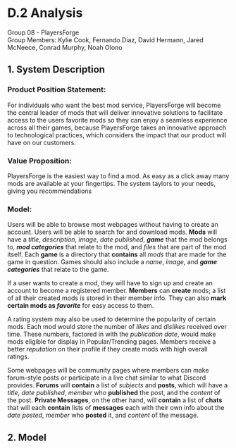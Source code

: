 # D.2 Analysis 

Group 08 - PlayersForge\
Group Members: Kylie Cook, Fernando Diaz, David Hermann, Jared McNeece, Conrad Murphy, Noah Olono

## 1. System Description 

### Product Position Statement:
For individuals who want the best mod service, PlayersForge will become the central leader of mods that will deliver innovative solutions to facilitate access to the users favorite mods so they can enjoy a seamless experience across all their games, because PlayersForge takes an innovative approach to technological practices, which considers the impact that our product will have on our customers.

### Value Proposition:
PlayersForge is the easiest way to find a mod. As easy as a click away many mods are available at your fingertips. The system taylors to your needs, giving you recommendations 

### Model:
Users will be able to browse most webpages without having to create an account. Users will be able to search for and download mods. **Mods** will have a *title*, *description*, *image*, *date published*, ***game*** that the mod belongs to, ***mod categories*** that relate to the mod, and *files* that are part of the mod itself. Each **game** is a directory that __contains__ all *mods* that are made for the game in question. Games should also include a *name*, *image*, and ***game categories*** that relate to the game.

If a user wants to create a mod, they will have to sign up and create an account to become a registered member. **Members** can __create__ mods; a list of all their created mods is stored in their member info. They can also __mark certain mods as *favorite*__ for easy access to them.

A rating system may also be used to determine the popularity of certain mods. Each mod would store the number of *likes* and *dislikes* received over time. These numbers, factored in with the *publication date*, would make mods eligible for display in Popular/Trending pages. Members receive a better *reputation* on their profile if they create mods with high overall ratings.

Some webpages will be community pages where members can make forum-style posts or participate in a live chat similar to what Discord provides. **Forums** will __contain__ a list of *subjects* and **posts**, which will have a *title*, *date published*, *member* who __published__ the post, and the *content* of the post. **Private Messages**, on the other hand, will __contain__ a list of **chats** that will each __contain__ lists of **messages** each with their own info about the *date posted*, *member* who __posted__ it, and *content* of the message.

## 2. Model 

